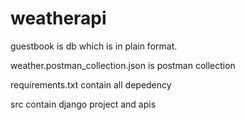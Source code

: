 # weatherapi
guestbook is db which is in plain format.

weather.postman_collection.json is postman collection

requirements.txt contain all depedency

src contain django project and apis
